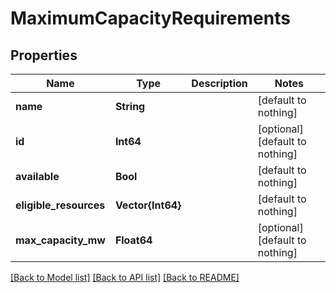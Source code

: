 # MaximumCapacityRequirements


## Properties
Name | Type | Description | Notes
------------ | ------------- | ------------- | -------------
**name** | **String** |  | [default to nothing]
**id** | **Int64** |  | [optional] [default to nothing]
**available** | **Bool** |  | [default to nothing]
**eligible_resources** | **Vector{Int64}** |  | [default to nothing]
**max_capacity_mw** | **Float64** |  | [optional] [default to nothing]


[[Back to Model list]](../README.md#models) [[Back to API list]](../README.md#api-endpoints) [[Back to README]](../README.md)



